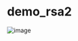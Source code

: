 # demo_rsa2
![image](https://github.com/Thai1235/demo_rsa2/assets/93964525/aac56d6a-0fea-43c7-9162-97e0e6bbdbfe)

